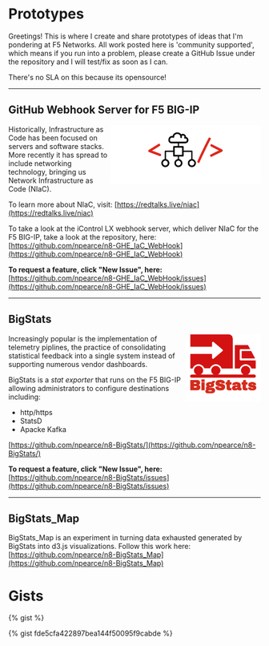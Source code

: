 # Prototypes

Greetings! This is where I create and share prototypes of ideas that I'm pondering at F5 Networks. All work posted here is 'community supported', which means if you run into a problem, please create a GitHub Issue under the repository and I will test/fix as soon as I can.

There's no SLA on this because its opensource!

---

## GitHub Webhook Server for F5 BIG-IP

<img align="right" width="300px" src="images/IaC_Logo-300dpi.png" alt="IaC_Logo"/>

Historically, Infrastructure as Code has been focused on servers and software stacks. More recently it has spread to include networking technology, bringing us Network Infrastructure as Code (NIaC).

To learn more about NIaC, visit: [https://redtalks.live/niac](https://redtalks.live/niac)

To take a look at the iControl LX webhook server, which deliver NIaC for the F5 BIG-IP, take a look at the repository, here: [https://github.com/npearce/n8-GHE_IaC_WebHook](https://github.com/npearce/n8-GHE_IaC_WebHook)

**To request a feature, click "New Issue", here:** [https://github.com/npearce/n8-GHE_IaC_WebHook/issues](https://github.com/npearce/n8-GHE_IaC_WebHook/issues)

---

## BigStats

<img align="right" width="150px" src="images/BigStats-300dpi.png" alt="BigStats_Logo"/>

Increasingly popular is the implementation of telemetry piplines, the practice of consolidating statistical feedback into a single system instead of supporting numerous vendor dashboards.

BigStats is a *stat exporter* that runs on the F5 BIG-IP allowing administrators to configure destinations including:

* http/https
* StatsD
* Apacke Kafka

[https://github.com/npearce/n8-BigStats/](https://github.com/npearce/n8-BigStats/)

**To request a feature, click "New Issue", here:** [https://github.com/npearce/n8-BigStats/issues](https://github.com/npearce/n8-BigStats/issues) 

---

## BigStats_Map

BigStats_Map is an experiment in turning data exhausted generated by BigStats into d3.js visualizations. Follow this work here: [https://github.com/npearce/n8-BigStats_Map](https://github.com/npearce/n8-BigStats_Map)


# Gists

{% gist %}

{% gist fde5cfa422897bea144f50095f9cabde %}
